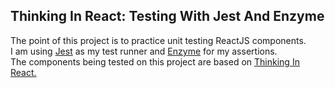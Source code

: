 ## Thinking In React: Testing With Jest And Enzyme
The point of this project is to practice unit testing ReactJS components.<br/>
I am using [Jest](https://facebook.github.io/jest/) as my test runner and [Enzyme](http://airbnb.io/enzyme/) for my assertions. <br />
The components being tested on this project are based on [Thinking In React.](https://reactjs.org/docs/thinking-in-react.html)
